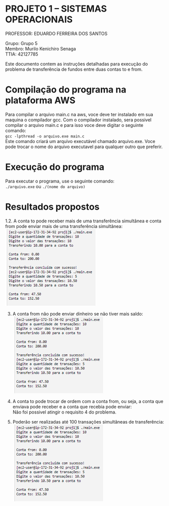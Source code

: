 # PROJETO 1 – SISTEMAS OPERACIONAIS
PROFESSOR: EDUARDO FERREIRA DOS SANTOS

Grupo: Grupo 5  
Membro: Murilo Kenichiro Senaga  
TTIA: 42127785

Este documento contem as instruções detalhadas para execução do problema de transferência de fundos entre duas contas to e from.

# Compilação do programa na plataforma AWS
Para compilar o arquivo main.c na aws, voce deve ter instalado em sua maquina o compilador gcc. Com o compilador instalado, sera possivel compilar o arquivo main.c e para isso voce deve digitar o seguinte comando:  
`gcc -lpthread -o arquivo.exe main.c`  
Este comando criará um arquivo executável chamado arquivo.exe. Voce pode trocar o nome do arquivo executavel para qualquer outro que preferir.

# Execução do programa
Para executar o programa, use o seguinte comando:  
`./arquivo.exe` ou `./(nome do arquivo)`

# Resultados propostos
1.2. A conta to pode receber mais de uma transferência simultânea e conta from pode enviar mais de uma transferência simultânea:  
![Imagem1](imgs/img1.png)

3. A conta from não pode enviar dinheiro se não tiver mais saldo:  
![Imagem1](imgs/img1.png)

4. A conta to pode trocar de ordem com a conta from, ou seja, a conta que enviava pode receber e a conta que recebia pode enviar:  
Não foi possivel atingir o requisito 4 do problema.

5. Poderão ser realizadas até 100 transações simultâneas de transferência:  
![Imagem1](imgs/img1.png)

